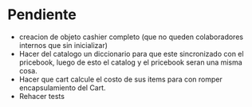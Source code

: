 # Pendiente

* creacion de objeto cashier completo (que no queden colaboradores internos que sin inicializar)
* Hacer del catalogo un diccionario para que este sincronizado con el pricebook, luego de esto el catalog y el pricebook seran una misma cosa.
* Hacer que cart calcule el costo de sus items para con romper encapsulamiento del Cart.
* Rehacer tests
